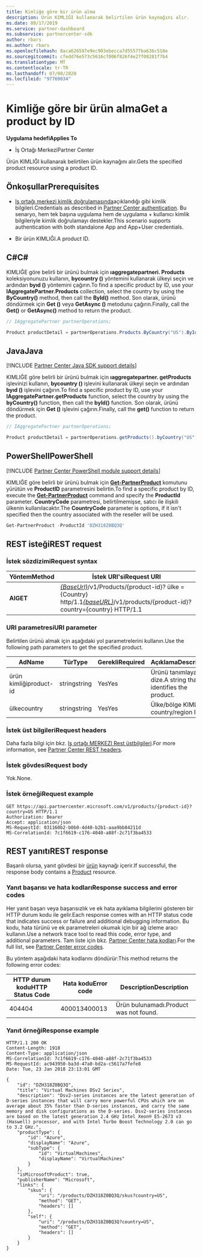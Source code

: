 ```yaml
---
title: Kimliğe göre bir ürün alma
description: Ürün KIMLIĞI kullanarak belirtilen ürün kaynağını alır.
ms.date: 09/17/2019
ms.service: partner-dashboard
ms.subservice: partnercenter-sdk
author: rbars
ms.author: rbars
ms.openlocfilehash: 8aca626597e9ec903ebecca7d55577ba636c518e
ms.sourcegitcommit: cfedd76e573c5616cf006f826f4e27f08281f7b4
ms.translationtype: MT
ms.contentlocale: tr-TR
ms.lasthandoff: 07/08/2020
ms.locfileid: "97769034"
---
```

# <a name="get-a-product-by-id"></a><span data-ttu-id="c367f-103">Kimliğe göre bir ürün alma</span><span class="sxs-lookup"><span data-stu-id="c367f-103">Get a product by ID</span></span>

<span data-ttu-id="c367f-104">**Uygulama hedefi**</span><span class="sxs-lookup"><span data-stu-id="c367f-104">**Applies To**</span></span>

- <span data-ttu-id="c367f-105">İş Ortağı Merkezi</span><span class="sxs-lookup"><span data-stu-id="c367f-105">Partner Center</span></span>

<span data-ttu-id="c367f-106">Ürün KIMLIĞI kullanarak belirtilen ürün kaynağını alır.</span><span class="sxs-lookup"><span data-stu-id="c367f-106">Gets the specified product resource using a product ID.</span></span>

## <a name="prerequisites"></a><span data-ttu-id="c367f-107">Önkoşullar</span><span class="sxs-lookup"><span data-stu-id="c367f-107">Prerequisites</span></span>

- <span data-ttu-id="c367f-108">[Iş ortağı merkezi kimlik doğrulamasında](partner-center-authentication.md)açıklandığı gibi kimlik bilgileri.</span><span class="sxs-lookup"><span data-stu-id="c367f-108">Credentials as described in [Partner Center authentication](partner-center-authentication.md).</span></span> <span data-ttu-id="c367f-109">Bu senaryo, hem tek başına uygulama hem de uygulama + kullanıcı kimlik bilgileriyle kimlik doğrulamayı destekler.</span><span class="sxs-lookup"><span data-stu-id="c367f-109">This scenario supports authentication with both standalone App and App+User credentials.</span></span>

- <span data-ttu-id="c367f-110">Bir ürün KIMLIĞI.</span><span class="sxs-lookup"><span data-stu-id="c367f-110">A product ID.</span></span>

## <a name="c"></a><span data-ttu-id="c367f-111">C\#</span><span class="sxs-lookup"><span data-stu-id="c367f-111">C\#</span></span>

<span data-ttu-id="c367f-112">KIMLIĞE göre belirli bir ürünü bulmak için **ıaggregatepartneri. Products** koleksiyonunuzu kullanın, **bycountry ()** yöntemini kullanarak ülkeyi seçin ve ardından **byıd ()** yöntemini çağırın.</span><span class="sxs-lookup"><span data-stu-id="c367f-112">To find a specific product by ID, use your **IAggregatePartner.Products** collection, select the country by using the **ByCountry()** method, then call the **ById()** method.</span></span> <span data-ttu-id="c367f-113">Son olarak, ürünü döndürmek için **Get ()** veya **GetAsync ()** metodunu çağırın.</span><span class="sxs-lookup"><span data-stu-id="c367f-113">Finally, call the **Get()** or **GetAsync()** method to return the product.</span></span>

```csharp
// IAggregatePartner partnerOperations;

Product productDetail = partnerOperations.Products.ByCountry("US").ById("DZH318Z0BQ3Q").Get();
```

## <a name="java"></a><span data-ttu-id="c367f-114">Java</span><span class="sxs-lookup"><span data-stu-id="c367f-114">Java</span></span>

[!INCLUDE [Partner Center Java SDK support details](<../includes/java-sdk-support.md>)]

<span data-ttu-id="c367f-115">KIMLIĞE göre belirli bir ürünü bulmak için **ıaggregatepartner. getProducts** işlevinizi kullanın, **bycountry ()** işlevini kullanarak ülkeyi seçin ve ardından **byıd ()** işlevini çağırın.</span><span class="sxs-lookup"><span data-stu-id="c367f-115">To find a specific product by ID, use your **IAggregatePartner.getProducts** function, select the country by using the **byCountry()** function, then call the **byId()** function.</span></span> <span data-ttu-id="c367f-116">Son olarak, ürünü döndürmek için **Get ()** işlevini çağırın.</span><span class="sxs-lookup"><span data-stu-id="c367f-116">Finally, call the **get()** function to return the product.</span></span>

```java
// IAggregatePartner partnerOperations;

Product productDetail = partnerOperations.getProducts().byCountry("US").byId("DZH318Z0BQ3Q").get();
```

## <a name="powershell"></a><span data-ttu-id="c367f-117">PowerShell</span><span class="sxs-lookup"><span data-stu-id="c367f-117">PowerShell</span></span>

[!INCLUDE [Partner Center PowerShell module support details](<../includes/powershell-module-support.md>)]

<span data-ttu-id="c367f-118">KIMLIĞE göre belirli bir ürünü bulmak için [**Get-PartnerProduct**](https://github.com/Microsoft/Partner-Center-PowerShell/blob/master/docs/help/Get-PartnerProduct.md) komutunu yürütün ve **ProductID** parametresini belirtin.</span><span class="sxs-lookup"><span data-stu-id="c367f-118">To find a specific product by ID, execute the [**Get-PartnerProduct**](https://github.com/Microsoft/Partner-Center-PowerShell/blob/master/docs/help/Get-PartnerProduct.md) command and specify the **ProductId** parameter.</span></span> <span data-ttu-id="c367f-119">**CountryCode** parametresi, belirtilmemişse, satıcı ile ilişkili ülkenin kullanılacaktır.</span><span class="sxs-lookup"><span data-stu-id="c367f-119">The **CountryCode** parameter is options, if it isn't specified then the country associated with the reseller will be used.</span></span>

```powershell
Get-PartnerProduct -ProductId 'DZH318Z0BQ3Q'
```

## <a name="rest-request"></a><span data-ttu-id="c367f-120">REST isteği</span><span class="sxs-lookup"><span data-stu-id="c367f-120">REST request</span></span>

### <a name="request-syntax"></a><span data-ttu-id="c367f-121">İstek sözdizimi</span><span class="sxs-lookup"><span data-stu-id="c367f-121">Request syntax</span></span>

| <span data-ttu-id="c367f-122">Yöntem</span><span class="sxs-lookup"><span data-stu-id="c367f-122">Method</span></span>  | <span data-ttu-id="c367f-123">İstek URI'si</span><span class="sxs-lookup"><span data-stu-id="c367f-123">Request URI</span></span>                                                                                   |
|---------|-----------------------------------------------------------------------------------------------|
| <span data-ttu-id="c367f-124">**Al**</span><span class="sxs-lookup"><span data-stu-id="c367f-124">**GET**</span></span> | <span data-ttu-id="c367f-125">[*{BaseUrl}*](partner-center-rest-urls.md)/v1/Products/{product-id}? ülke = {Country} http/1.1</span><span class="sxs-lookup"><span data-stu-id="c367f-125">[*{baseURL}*](partner-center-rest-urls.md)/v1/products/{product-id}?country={country} HTTP/1.1</span></span>  |

### <a name="uri-parameter"></a><span data-ttu-id="c367f-126">URI parametresi</span><span class="sxs-lookup"><span data-stu-id="c367f-126">URI parameter</span></span>

<span data-ttu-id="c367f-127">Belirtilen ürünü almak için aşağıdaki yol parametrelerini kullanın.</span><span class="sxs-lookup"><span data-stu-id="c367f-127">Use the following path parameters to get the specified product.</span></span>

| <span data-ttu-id="c367f-128">Ad</span><span class="sxs-lookup"><span data-stu-id="c367f-128">Name</span></span>                   | <span data-ttu-id="c367f-129">Tür</span><span class="sxs-lookup"><span data-stu-id="c367f-129">Type</span></span>     | <span data-ttu-id="c367f-130">Gerekli</span><span class="sxs-lookup"><span data-stu-id="c367f-130">Required</span></span> | <span data-ttu-id="c367f-131">Açıklama</span><span class="sxs-lookup"><span data-stu-id="c367f-131">Description</span></span>                                                     |
|------------------------|----------|----------|-----------------------------------------------------------------|
| <span data-ttu-id="c367f-132">ürün kimliği</span><span class="sxs-lookup"><span data-stu-id="c367f-132">product-id</span></span>             | <span data-ttu-id="c367f-133">string</span><span class="sxs-lookup"><span data-stu-id="c367f-133">string</span></span>   | <span data-ttu-id="c367f-134">Yes</span><span class="sxs-lookup"><span data-stu-id="c367f-134">Yes</span></span>      | <span data-ttu-id="c367f-135">Ürünü tanımlayan bir dize.</span><span class="sxs-lookup"><span data-stu-id="c367f-135">A string that identifies the product.</span></span>                           |
| <span data-ttu-id="c367f-136">ülke</span><span class="sxs-lookup"><span data-stu-id="c367f-136">country</span></span>                | <span data-ttu-id="c367f-137">string</span><span class="sxs-lookup"><span data-stu-id="c367f-137">string</span></span>   | <span data-ttu-id="c367f-138">Yes</span><span class="sxs-lookup"><span data-stu-id="c367f-138">Yes</span></span>      | <span data-ttu-id="c367f-139">Ülke/bölge KIMLIĞI.</span><span class="sxs-lookup"><span data-stu-id="c367f-139">A country/region ID.</span></span>                                            |

### <a name="request-headers"></a><span data-ttu-id="c367f-140">İstek üst bilgileri</span><span class="sxs-lookup"><span data-stu-id="c367f-140">Request headers</span></span>

<span data-ttu-id="c367f-141">Daha fazla bilgi için bkz. [Iş ortağı MERKEZI Rest üstbilgileri](headers.md).</span><span class="sxs-lookup"><span data-stu-id="c367f-141">For more information, see [Partner Center REST headers](headers.md).</span></span>

### <a name="request-body"></a><span data-ttu-id="c367f-142">İstek gövdesi</span><span class="sxs-lookup"><span data-stu-id="c367f-142">Request body</span></span>

<span data-ttu-id="c367f-143">Yok.</span><span class="sxs-lookup"><span data-stu-id="c367f-143">None.</span></span>

### <a name="request-example"></a><span data-ttu-id="c367f-144">İstek örneği</span><span class="sxs-lookup"><span data-stu-id="c367f-144">Request example</span></span>

```http
GET https://api.partnercenter.microsoft.com/v1/products/{product-id}?country=US HTTP/1.1
Authorization: Bearer
Accept: application/json
MS-RequestId: 031160b2-b0b0-4d40-b2b1-aaa9bb84211d
MS-CorrelationId: 7c1f6619-c176-4040-a88f-2c71f3ba4533
```

## <a name="rest-response"></a><span data-ttu-id="c367f-145">REST yanıtı</span><span class="sxs-lookup"><span data-stu-id="c367f-145">REST response</span></span>

<span data-ttu-id="c367f-146">Başarılı olursa, yanıt gövdesi bir [ürün](product-resources.md#product) kaynağı içerir.</span><span class="sxs-lookup"><span data-stu-id="c367f-146">If successful, the response body contains a [Product](product-resources.md#product) resource.</span></span>

### <a name="response-success-and-error-codes"></a><span data-ttu-id="c367f-147">Yanıt başarısı ve hata kodları</span><span class="sxs-lookup"><span data-stu-id="c367f-147">Response success and error codes</span></span>

<span data-ttu-id="c367f-148">Her yanıt başarı veya başarısızlık ve ek hata ayıklama bilgilerini gösteren bir HTTP durum kodu ile gelir.</span><span class="sxs-lookup"><span data-stu-id="c367f-148">Each response comes with an HTTP status code that indicates success or failure and additional debugging information.</span></span> <span data-ttu-id="c367f-149">Bu kodu, hata türünü ve ek parametreleri okumak için bir ağ izleme aracı kullanın.</span><span class="sxs-lookup"><span data-stu-id="c367f-149">Use a network trace tool to read this code, error type, and additional parameters.</span></span> <span data-ttu-id="c367f-150">Tam liste için bkz. [Partner Center hata kodları](error-codes.md).</span><span class="sxs-lookup"><span data-stu-id="c367f-150">For the full list, see [Partner Center error codes](error-codes.md).</span></span>

<span data-ttu-id="c367f-151">Bu yöntem aşağıdaki hata kodlarını döndürür:</span><span class="sxs-lookup"><span data-stu-id="c367f-151">This method returns the following error codes:</span></span>

| <span data-ttu-id="c367f-152">HTTP durum kodu</span><span class="sxs-lookup"><span data-stu-id="c367f-152">HTTP Status Code</span></span>     | <span data-ttu-id="c367f-153">Hata kodu</span><span class="sxs-lookup"><span data-stu-id="c367f-153">Error code</span></span>   | <span data-ttu-id="c367f-154">Description</span><span class="sxs-lookup"><span data-stu-id="c367f-154">Description</span></span>                                                                |
|----------------------|--------------|----------------------------------------------------------------------------|
| <span data-ttu-id="c367f-155">404</span><span class="sxs-lookup"><span data-stu-id="c367f-155">404</span></span>                  | <span data-ttu-id="c367f-156">400013</span><span class="sxs-lookup"><span data-stu-id="c367f-156">400013</span></span>       | <span data-ttu-id="c367f-157">Ürün bulunamadı.</span><span class="sxs-lookup"><span data-stu-id="c367f-157">Product was not found.</span></span>                                                     |

### <a name="response-example"></a><span data-ttu-id="c367f-158">Yanıt örneği</span><span class="sxs-lookup"><span data-stu-id="c367f-158">Response example</span></span>

```http
HTTP/1.1 200 OK
Content-Length: 1918
Content-Type: application/json
MS-CorrelationId: 7c1f6619-c176-4040-a88f-2c71f3ba4533
MS-RequestId: ac943950-ba3d-47a0-bd2a-c5617a7fefe8
Date: Tue, 23 Jan 2018 23:13:01 GMT

{
    "id": "DZH318Z0BQ3Q",
    "title": "Virtual Machines DSv2 Series",
    "description": "Dsv2-series instances are the latest generation of D-series instances that will carry more powerful CPUs which are on average about 35% faster than D-series instances, and carry the same memory and disk configurations as the D-series. Dsv2-series instances are based on the latest generation 2.4 GHz Intel Xeon® E5-2673 v3 (Haswell) processor, and with Intel Turbo Boost Technology 2.0 can go to 3.2 GHz.",
    "productType": {
        "id": "Azure",
        "displayName": "Azure",
        "subType": {
            "id": "VirtualMachines",
            "displayName": "VirtualMachines"
        }
    },
    "isMicrosoftProduct": true,
    "publisherName": "Microsoft",
    "links": {
        "skus": {
            "uri": "/products/DZH318Z0BQ3Q/skus?country=US",
            "method": "GET",
            "headers": []
        },
        "self": {
            "uri": "/products/DZH318Z0BQ3Q?country=US",
            "method": "GET",
            "headers": []
        }
    }
}
```

